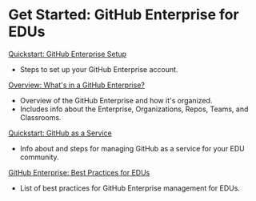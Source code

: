 # Get Started: GitHub Enterprise for EDUs

[Quickstart: GitHub Enterprise Setup](https://github.com/lmnleaf/github-getting-started-guides/blob/main/ghec/EDUs/edu-best-practices.md)
- Steps to set up your GitHub Enterprise account.

[Overview: What's in a GitHub Enterprise?](https://github.com/lmnleaf/github-getting-started-guides/blob/main/ghec/EDUs/edu-enterprise-overview.md)
- Overview of the GitHub Enterprise and how it's organized.
- Includes info about the Enterprise, Organizations, Repos, Teams, and Classrooms.

[Quickstart: GitHub as a Service](https://github.com/lmnleaf/github-getting-started-guides/blob/main/ghec/EDUs/edu-quickstart-enterprise-management.md)
- Info about and steps for managing GitHub as a service for your EDU community.

[GitHub Enterprise: Best Practices for EDUs](https://github.com/lmnleaf/github-getting-started-guides/blob/main/ghec/EDUs/edu-best-practices.md)
- List of best practices for GitHub Enterprise management for EDUs.
